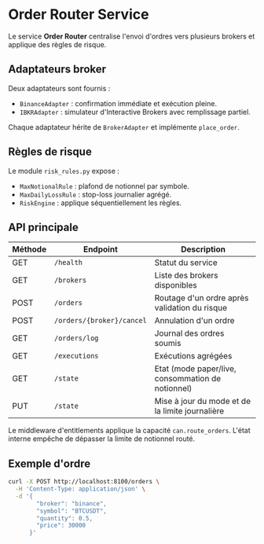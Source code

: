 # Order Router Service

Le service **Order Router** centralise l'envoi d'ordres vers plusieurs brokers et applique des règles de risque.

## Adaptateurs broker

Deux adaptateurs sont fournis :

- `BinanceAdapter` : confirmation immédiate et exécution pleine.
- `IBKRAdapter` : simulateur d'Interactive Brokers avec remplissage partiel.

Chaque adaptateur hérite de `BrokerAdapter` et implémente `place_order`.

## Règles de risque

Le module `risk_rules.py` expose :

- `MaxNotionalRule` : plafond de notionnel par symbole.
- `MaxDailyLossRule` : stop-loss journalier agrégé.
- `RiskEngine` : applique séquentiellement les règles.

## API principale

| Méthode | Endpoint | Description |
|---------|----------|-------------|
| GET | `/health` | Statut du service |
| GET | `/brokers` | Liste des brokers disponibles |
| POST | `/orders` | Routage d'un ordre après validation du risque |
| POST | `/orders/{broker}/cancel` | Annulation d'un ordre |
| GET | `/orders/log` | Journal des ordres soumis |
| GET | `/executions` | Exécutions agrégées |
| GET | `/state` | Etat (mode paper/live, consommation de notionnel) |
| PUT | `/state` | Mise à jour du mode et de la limite journalière |

Le middleware d'entitlements applique la capacité `can.route_orders`. L'état interne empêche de dépasser la limite de notionnel routé.

## Exemple d'ordre

```bash
curl -X POST http://localhost:8100/orders \
  -H 'Content-Type: application/json' \
  -d '{
        "broker": "binance",
        "symbol": "BTCUSDT",
        "quantity": 0.5,
        "price": 30000
      }'
```
